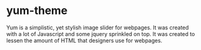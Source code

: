 # yum-theme

Yum is a simplistic, yet stylish image slider for webpages. It was created with a lot of Javascript and some jquery sprinkled on top. It was created to lessen the amount of HTML that designers use for webpages.
